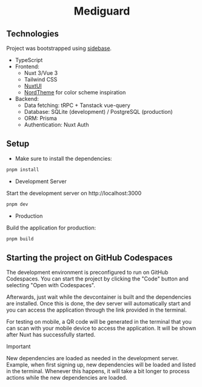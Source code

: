 <h1 align="center">
  Mediguard
</h1>

## Technologies
Project was bootstrapped using [sidebase](https://sidebase.io).
- TypeScript
- Frontend:
  - Nuxt 3/Vue 3
  - Tailwind CSS
  - [NuxtUI](https://ui.nuxt.com/)
  - [NordTheme](https://nordtheme.com/) for color scheme inspiration
- Backend:
  - Data fetching: tRPC + Tanstack vue-query
  - Database: SQLite (development) / PostgreSQL (production)
  - ORM: Prisma
  - Authentication: Nuxt Auth

## Setup

- Make sure to install the dependencies:

```bash
pnpm install
```

- Development Server

Start the development server on http://localhost:3000

```bash
pnpm dev
```

- Production

Build the application for production:

```bash
pnpm build
```

## Starting the project on GitHub Codespaces
The development environment is preconfigured to run on GitHub Codespaces. You can start the project by clicking the "Code" button and selecting "Open with Codespaces".

Afterwards, just wait while the devcontainer is built and the dependencies are installed. Once this is done, the dev server will automatically start and you can access the application through the link provided in the terminal.

For testing on mobile, a QR code will be generated in the terminal that you can scan with your mobile device to access the application. It will be shown after Nuxt has successfully started.

> [!IMPORTANT]  
> New dependencies are loaded as needed in the development server. Example, when first signing up, new dependencies will be loaded and listed in the terminal. Whenever this happens, it will take a bit longer to process actions while the new dependencies are loaded. 
